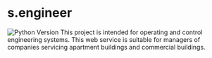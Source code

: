 # s.engineer
![Python Version](https://img.shields.io/badge/python-3.8-blue)
This project is intended for operating and control engineering systems.
This web service is suitable for managers of companies servicing apartment
buildings and commercial buildings.
